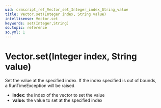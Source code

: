 ```yaml
---
uid: crmscript_ref_Vector_set_Integer_index_String_value
title: Vector.set(Integer index, String value)
intellisense: Vector.set
keywords: set(Integer,String)
so.topic: reference
so.yml: 1
---
```


# Vector.set(Integer index, String value)

Set the value at the specified index. If the index specified is out of bounds, a RunTimeException will be raised.

* **index:** the index of the vector to set the value
* **value:** the value to set at the specified index
